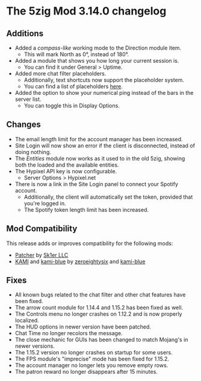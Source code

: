 # The 5zig Mod 3.14.0 changelog
## Additions
* Added a *compass-like* working mode to the Direction module item.
    * This will mark North as 0°, instead of 180°.
* Added a module that shows you how long your current session is.
    * You can find it under General > Uptime.
* Added more chat filter placeholders.
    * Additionally, text shortcuts now support the placeholder system.
    * You can find a list of placeholders [here](https://docs.5zigreborn.eu/Mod/chat-filter/).
* Added the option to show your numerical ping instead of the bars in the server list.
    * You can toggle this in Display Options.

## Changes
* The email length limit for the account manager has been increased.
* Site Login will now show an error if the client is disconnected, instead of doing nothing.
* The *Entities* module now works as it used to in the old 5zig, showing both the loaded and the available entities.
* The Hypixel API key is now configurable.
    * Server Options > Hypixel.net
* There is now a link in the Site Login panel to connect your Spotify account.
    * Additionally, the client will automatically set the token, provided that you're logged in.
    * The Spotify token length limit has been increased.

## Mod Compatibility
This release adds or improves compatibility for the following mods:
* [Patcher](https://sk1er.club/mods/patcher) by [Sk1er LLC](https://sk1er.club)
* [KAMI](https://github.com/zeroeightysix/KAMI) and [kami-blue](https://github.com/kami-blue/client) by [zeroeightysix](https://github.com/zeroeightysix) and [kami-blue](https://github.com/kami-blue)

## Fixes
* All known bugs related to the chat filter and other chat features have been fixed.
* The arrow count module for 1.14.4 and 1.15.2 has been fixed as well.
* The Controls menu no longer crashes on 1.12.2 and is now properly localized.
* The HUD options in newer version have been patched.
* Chat Time no longer recolors the message.
* The close mechanic for GUIs has been changed to match Mojang's in newer versions.
* The 1.15.2 version no longer crashes on startup for some users.
* The FPS module's "imprecise" mode has been fixed for 1.15.2.
* The account manager no longer lets you remove empty rows.
* The patron reward no longer disappears after 15 minutes.